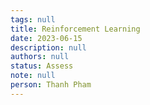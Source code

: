 ```yaml
---
tags: null
title: Reinforcement Learning
date: 2023-06-15
description: null
authors: null
status: Assess
note: null
person: Thanh Pham
---
```


